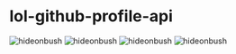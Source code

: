 # lol-github-profile-api

![hideonbush](https://lol-github-profile-api.vercel.app/api/opgg?name=hideonbush)
![hideonbush](https://lol-github-profile-api.vercel.app/api/opgg?name=quad)
![hideonbush](https://lol-github-profile-api.vercel.app/api/opgg?name=deftdk)
![hideonbush](https://lol-github-profile-api.vercel.app/api/opgg?name=viper3)
